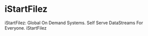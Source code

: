 iStartFilez
===========
iStartFilez: Global On Demand Systems. Self Serve DataStreams For Everyone. 
iStartFilez

